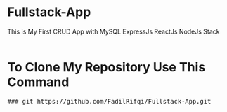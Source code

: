 # Fullstack-App
This is My First CRUD App with MySQL ExpressJs ReactJs NodeJs Stack 
<br/>
<br/>
# To Clone My Repository Use This Command
<pre>
### git https://github.com/FadilRifqi/Fullstack-App.git
</pre>
